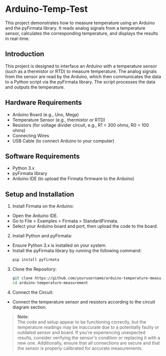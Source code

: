 # Arduino-Temp-Test
This project demonstrates how to measure temperature using an Arduino and the pyFirmata library. It reads analog signals from a temperature sensor, calculates the corresponding temperature, and displays the results in real-time.


## Introduction
This project is designed to interface an Arduino with a temperature sensor (such as a thermistor or RTD) to measure temperature. The analog signals from the sensor are read by the Arduino, which then communicates the data to a Python script via the pyFirmata library. The script processes the data and outputs the temperature.


## Hardware Requirements
* Arduino Board (e.g., Uno, Mega)
* Temperature Sensor (e.g., thermistor or RTD)
* Resistors (for voltage divider circuit, e.g., R1 = 300 ohms, R0 = 100 ohms)
* Connecting Wires
* USB Cable (to connect Arduino to your computer)


## Software Requirements
* Python 3.x
* pyFirmata library
* Arduino IDE (to upload the Firmata firmware to the Arduino)


## Setup and Installation
1. Install Firmata on the Arduino:
 * Open the Arduino IDE.
 * Go to File > Examples > Firmata > StandardFirmata.
 * Select your Arduino board and port, then upload the code to the board.

2. Install Python and pyFirmata:
 * Ensure Python 3.x is installed on your system.
 * Install the pyFirmata library by running the following command:
   ```bash
   pip install pyfirmata

3. Clone the Repository:
   ```bash
   git clone https://github.com/yourusername/arduino-temperature-measurement.git
   cd arduino-temperature-measurement

4. Connect the Circuit:
 * Connect the temperature sensor and resistors according to the circuit diagram section.


> **Note**:  
> The code and setup appear to be functioning correctly, but the temperature readings may be inaccurate due to a potentially faulty or outdated sensor and board. If you're experiencing unexpected results, consider verifying the sensor's condition or replacing it with a new one. Additionally, ensure that all connections are secure and that the sensor is properly calibrated for accurate measurements.
